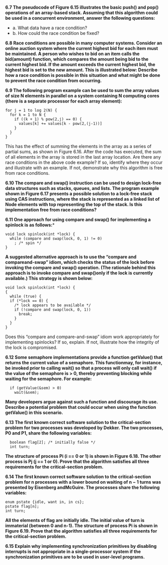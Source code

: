 **6.7 The pseudocode of Figure 6.15 illustrates the basic push() and pop() operations of an array-based stack. Assuming that this algorithm could be used in a concurrent environment, answer the following questions:**
- a. What data have a race condition?
- b. How could the race condition be fixed?

**6.8 Race conditions are possible in many computer systems. Consider an online auction system where the current highest bid for each item must be maintained. A person who wishes to bid on an item calls the bid(amount) function, which compares the amount being bid to the current highest bid. If the amount exceeds the current highest bid, the highest bid is set to the new amount. This is illustrated below: Describe how a race condition is possible in this situation and what might be done to prevent the race condition from occurring.**

**6.9 The following program example can be used to sum the array values of size N elements in parallel on a system containing N computing cores
(there is a separate processor for each array element):**
```
for j = 1 to log 2(N) {
  for k = 1 to N {
    if ((k + 1) % pow(2,j) == 0) {
      values[k] += values[k - pow(2,(j-1))]
    }
  }
}
```
This has the effect of summing the elements in the array as a series of partial sums, as shown in Figure 6.16. After the code has executed, the sum of all elements in the array is stored in the last array location. Are there any race conditions in the above code example? If so, identify where they occur and illustrate with an example. If not, demonstrate why this algorithm is free from race conditions.

**6.10 The compare and swap() instruction can be used to design lock-free data structures such as stacks, queues, and lists. The program example shown in Figure 6.17 presents a possible solution to a lock-free stack using CAS instructions, where the stack is represented as a linked list of Node elements with top representing the top of the stack. Is this implementation free from race conditions?**

**6.11 One approach for using compare and swap() for implementing a spinlock is as follows:***
```
void lock spinlock(int *lock) {
  while (compare and swap(lock, 0, 1) != 0)
    ; /* spin */
}
```
**A suggested alternative approach is to use the “compare and compareand-swap” idiom, which checks the status of the lock before invoking the compare and swap() operation. (The rationale behind this approach is to invoke compare and swap()only if the lock is currently available.) This strategy is shown below:**
```
void lock spinlock(int *lock) {
{
  while (true) {
  if (*lock == 0) {
    /* lock appears to be available */
    if (!compare and swap(lock, 0, 1))
      break;
    }
  }
}
```
Does this “compare and compare-and-swap” idiom work appropriately for implementing spinlocks? If so, explain. If not, illustrate how the integrity of the lock is compromised.

**6.12 Some semaphore implementations provide a function getValue() that returns the current value of a semaphore. This functionmay, for instance, be invoked prior to calling wait() so that a process will only call wait() if the value of the semaphore is > 0, thereby preventing blocking while waiting for the semaphore. For example:**
```
  if (getValue(&sem) > 0)
    wait(&sem);
```
**Many developers argue against such a function and discourage its use. Describe a potential problem that could occur when using the function getValue() in this scenario.**

**6.13 The first known correct software solution to the critical-section problem for two processes was developed by Dekker. The two processes, P0 and P1, share the following variables:**
```
  boolean flag[2]; /* initially false */
  int turn;
```
**The structure of process Pi (i == 0 or 1) is shown in Figure 6.18. The other process is Pj (j == 1 or 0). Prove that the algorithm satisfies all three requirements for the critical-section problem.**

**6.14 The first known correct software solution to the critical-section problem for n processes with a lower bound on waiting of n − 1 turns was presented by Eisenberg andMcGuire. The processes share the following variables:**
```
enum pstate {idle, want in, in cs};
pstate flag[n];
int turn;
```
**All the elements of flag are initially idle. The initial value of turn is immaterial (between 0 and n-1). The structure of process Pi is shown in Figure 6.19. Prove that the algorithm satisfies all three requirements for the critical-section problem.**

**6.15 Explain why implementing synchronization primitives by disabling interrupts is not appropriate in a single-processor system if the synchronization primitives are to be used in user-level programs.**
